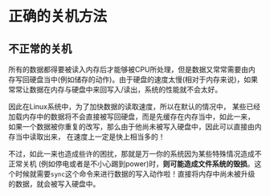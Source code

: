 # 正确的关机方法
## 不正常的关机
所有的数据都得要被读入内存后才能够被CPU所处理，但是数据又常常需要由内存写回硬盘当中(例如储存的动作)。由于硬盘的速度太慢(相对于内存来说)，如果常常让数据在内存与硬盘中来回写入/读出，系统的性能就不会太好。

因此在Linux系统中，为了加快数据的读取速度，所以在默认的情况中， 某些已经加载内存中的数据将不会直接被写回硬盘，而是先缓存在内存当中，如此一来， 如果一个数据被你重复的改写，那么由于他尚未被写入硬盘中，因此可以直接由内存当中读取出来， 在速度上一定是快上相当多的！

不过，如此一来也造成些许的困扰，那就是万一你的系统因为某些特殊情况造成不正常关机 (例如停电或者是不小心踢到power)时，**则可能造成文件系统的毁损**。这个时候就需要```sync```这个命令来进行数据的写入动作啦！直接将内存中尚未被升级的数据，就会被写入硬盘中。